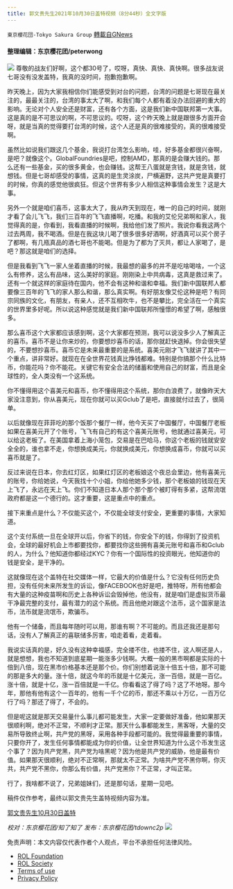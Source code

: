 ```yaml
---
title: 郭文贵先生2021年10月30日盖特视频（8分44秒）全文字版
---
```

`東京櫻花団-Tokyo Sakura Group` [轉載自GNews](https://gnews.org/zh-hans/1629858/)

#### 整理编辑：东京樱花团/peterwong
![](https://assets.gnews.org/wp-content/uploads/2021/10/1-97.png)
尊敬的战友们好啊，这个都30号了，哎呀，真快、真快、真快啊。很多战友说七哥没有没发盖特，我真的没时间，抱歉抱歉啊。

昨天晚上，因为大家我相信你们能感受到对台的问题，台湾的问题是七哥现在最关注的，最最关注的，台湾的事太大了啊，和我们每个人都有着没办法回避的重大的影响。无论对个人安全还是财富，还有各个方面，这是我们新中国联邦第一大事。这是真的是不可思议的啊，不可思议的。哎呀，这个昨天晚上就是跟很多方面开会呀，就是当真的觉得要打台湾的时候，这个人还是真的很难接受的，真的很难接受啊。

虽然比如说我们跟这几个基金，我说打台湾怎么影响，哇，好多基金都很兴奋啊，是吧？就像这个。GlobalFoundries是吧，控制AMD，那真的是会赚大钱的。那么还有一些基金，买的很多黄金，也会赚钱。这帮王八蛋就是贪钱，就是贪钱，就想钱。但是七哥却感受的事情，这真的是生灵涂炭，尸横遍野，这共产党是真要打的时候，你真的感觉他很疯狂。但这个世界有多少人相信这种事情会发生？这是大事。

另外一个就是咱们喜币，这事太大了，我从昨天到现在，唯一的自己的时间，就刚才看了会儿飞飞，我们三百年的飞飞直播啊，吃播。和我的艾伦兄弟啊和家人，我觉得真的是，你看到，我看直播的时候啊，我给他们发了照片。我说你看我这两个过去两周，我不喝酒。但是在我这块儿喝了很多很多好酒啊，好酒真可以买个房子了都啊，有几瓶真品的酒七哥也不能喝。但是为了都为了灭共，都让人家喝了，是吧？那这就是咱们的选择。

但是我看到飞飞一家人坐着直播的时候，我最想的最多的并不是吃啥喝啥，一个这么有修养，这么有品味，这么美好的家庭。刚刚染上中共病毒，这真是救过来了。还有一个就这样的家庭待在国内，他不会有这种和谐和幸福。我们新中国联邦人都要像三百年的飞飞的家人那么和谐，那么真实啊。有好朋友像艾伦这种是吧？有同宗同族的文化，有朋友，有亲人，还不互相吹牛，也不是攀比，完全活在一个真实的世界里多好呢。所以说这种感觉就是我们新中国联邦所憧憬的希望了啊，感触很多。

那么喜币这个大家都应该感到啊，这个大家都在预测，我可以说没多少人了解真正的喜币。喜币不是让你来炒的，你要想炒喜币的话，那你就赶快退掉。你会很失望的，不要想抄喜币。喜币它是未来最重要的是系统。喜美元刚才飞飞就讲了其中一个重点，讲非常好。就现在在全世界花钱真比挣钱都难。特别是你搞那个什么比特币，你能花吗？你不能花。关键它有安全合法的储蓄和使用自己的财富，而且是全球性的，全人类没有一个这系统。

你不懂得用这个喜美元和喜币，你不懂得用这个系统，那你白浪费了，就像昨天大家没注意到，你从喜美元，现在你就可以买Gclub了是吧，直接就付过去了，很简单。

以后就像现在菲菲吃的那个饭那个餐厅一样，他今天买了中国餐厅，中国餐厅老板如果在喜美元开了个账号，飞飞有自己的有这个喜美元账号，他就通过喜美元，可以给这老板了。在美国拿着上海小笼包，交易是在巴哈马，你这个老板的钱就安安全全的，谁也拿不走，你想换成美元，你就换成美元，你想换成喜币，你就可以买喜币就是了。

反过来说在日本，你去红灯区，如果红灯区的老板娘这个夜总会里边，他有喜美元的账号，你给她说，今天我找十个小姐，你给他她多少钱，那个老板娘的钱现在天上飞了，永远在天上飞。你们不知道日本人那个那个那个被盯得有多紧，这帮流氓政府都是这一个德行的。这才重要，这是重点中的重点。

接下来重点是什么？不仅能买这个，不仅能全球支付安全，更重要的事情，大家知道。

这个支付系统一旦在全球开以后，你省下的钱，你安全下的钱，你得到了投资机会，全球的最好机会上市都要找你，都要找你这些拥有喜美元账号和喜币和Gclub的人，为什么？他知道你都经过KYC？你有一个国际性的投资眼光，他知道你的钱是安全，是干净的。

这就像现在这个盖特在社交媒体一样，它最大的价值是什么？它没有任何历史负担，没有任何未来所发生的诉讼，像FACEBOOK也好是吧，推特呀，所有他都会有大量的这种疫苗啊和历史上各种诉讼会毁掉他，他没有，就是咱们是虚拟货币最干净最完整的支付，最有潜力的这个系统。而且他绝对跟这个法币，这个国家是法币，法币就是流氓币，欺骗币。

他有一个储备，而且每年随时可以用，那谁有啊？不可能的。而且还我还是那句话，没有人了解真正的喜联储多厉害，咱走着看，走着看。

我说实话真的是，好久没有这种幸福感，完全搂不住，也搂不住，这人啊还是人，就是想想，我也不知道到底星期一能涨多少钱啊。大概一般的黑市啊都是实际的十倍到八倍，现在黑市价格基本还是那个价。你们别想着说涨十倍五十倍，那不可能的那是多大的量。涨十倍，就这今年的币就是十亿美元，涨一百倍，就是一百亿。涨十倍，就是十亿，涨一百倍就是一千亿。你看看这了得了吗？这了不地呀。那今年，那他有他有这个一百年的，他有一千个亿的币，那还不乘以十万亿，一百万亿行了吗？那还了得了，不会的。

但是呢这就是那天交易量什么事儿都可能发生，大家一定要做好准备，他如果那天很顺利啊，绝对不正常，不顺利才正常。那天什么事都能发生，黑客呀，大量的交易所导致终止啊，共产党的黑呀，采用各种手段都可能的。我觉得最重要的事情，只要你开了，发生任何事情都能成为你的价值，让全世界知道为什么这个币发生这个事了？因为共产党黑，共产党为啥黑呢？因为他是共产党的威胁，他是最有价值。如果那天很顺利，绝对不正常啊，那就太不正常。为啥共产党不黑你啊，你灭共，共产党不黑你，你那么有价值，共产党黑你？不正常，才叫正常。

行了，我啥都不说了，兄弟姐妹们，还是那句话，星期一见吧。

稿件仅作参考，最终以郭文贵先生盖特视频内容为准。

[郭文贵先生10月30日盖特](https://gettr.com/post/pfoegla019)

*校对：东京樱花团/知了知了
发布：东京樱花团/tdownc2p*
![](https://assets.gnews.org/wp-content/uploads/2021/08/image0-1-36.jpg)
 

免责声明：本文内容仅代表作者个人观点，平台不承担任何法律风险。

- [ROL Foundation](https://rolfoundation.org/)
- [ROL Society](https://rolsociety.org/)
- [Terms of use](https://gnews.org/terms-of-use-3/)
- [Privacy Policy](https://gnews.org/privacy-policy/)
